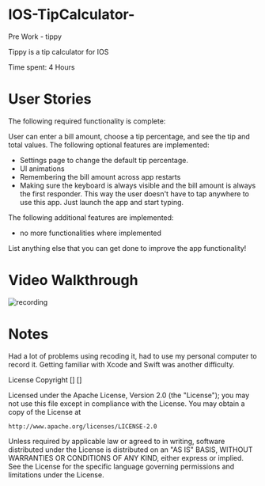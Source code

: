 # IOS-TipCalculator-
Pre Work - tippy

Tippy is a tip calculator for IOS

Time spent: 4 Hours



# User Stories
The following required functionality is complete:

User can enter a bill amount, choose a tip percentage, and see the tip and total values.
The following optional features are implemented:

 - Settings page to change the default tip percentage.
 - UI animations
 - Remembering the bill amount across app restarts
 - Making sure the keyboard is always visible and the bill amount is always the first responder. This way the user doesn't    have to tap anywhere to use this app. Just launch the app and start typing.

The following additional features are implemented:
- no more functionalities where implemented

 List anything else that you can get done to improve the app functionality!
 
# Video Walkthrough

![recording ](https://media.giphy.com/media/5BUTzu4AYmDZw4Byjd/giphy.gif)



# Notes
Had a lot of problems  using recoding it, had to use my personal computer to record it.
Getting familiar with Xcode and Swift was another difficulty.



License
Copyright [] []

Licensed under the Apache License, Version 2.0 (the "License");
you may not use this file except in compliance with the License.
You may obtain a copy of the License at

    http://www.apache.org/licenses/LICENSE-2.0

Unless required by applicable law or agreed to in writing, software
distributed under the License is distributed on an "AS IS" BASIS,
WITHOUT WARRANTIES OR CONDITIONS OF ANY KIND, either express or implied.
See the License for the specific language governing permissions and
limitations under the License.
